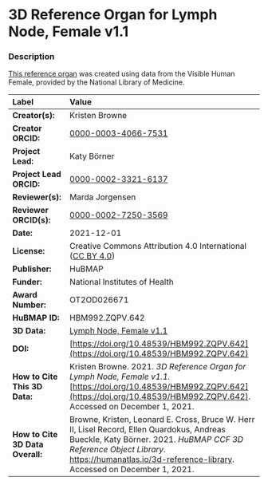 # 3D Reference Organ for Lymph Node, Female v1.1

### Description
[This reference organ](https://humanatlas.io/3d-reference-library) was created using data from the Visible Human Female, provided by the National Library of Medicine.

| Label | Value |
| :------------- |:-------------|
| **Creator(s):** | Kristen Browne |
| **Creator ORCID:** | [0000-0003-4066-7531](https://orcid.org/0000-0003-4066-7531) |
| **Project Lead:** | Katy B&ouml;rner |
| **Project Lead ORCID:** | [0000-0002-3321-6137](https://orcid.org/0000-0002-3321-6137) |
| **Reviewer(s):** | Marda Jorgensen | 
| **Reviewer ORCID(s):** |[0000-0002-7250-3569](https://doi.org/10.5072/0000-0002-7250-3569) |
| **Date:** | 2021-12-01 |
| **License:** | Creative Commons Attribution 4.0 International ([CC BY 4.0](https://creativecommons.org/licenses/by/4.0/)) |
| **Publisher:** | HuBMAP |
| **Funder:** | National Institutes of Health |
| **Award Number:** | OT2OD026671 |
| **HuBMAP ID:** | HBM992.ZQPV.642 |
| **3D Data:** | [Lymph Node, Female v1.1](https://hubmapconsortium.github.io/ccf-releases/v1.1/models/NIH_F_Lymph_Node.glb) |
| **DOI:** | [https://doi.org/10.48539/HBM992.ZQPV.642](https://doi.org/10.48539/HBM992.ZQPV.642) |
| **How to Cite This 3D Data:** | Kristen Browne. 2021. *3D Reference Organ for Lymph Node, Female v1.1.* [https://doi.org/10.48539/HBM992.ZQPV.642](https://doi.org/10.48539/HBM992.ZQPV.642). Accessed on December 1, 2021. |
| **How to Cite 3D Data Overall:** | Browne, Kristen, Leonard E. Cross, Bruce W. Herr II, Lisel Record, Ellen Quardokus, Andreas Bueckle, Katy B&ouml;rner. 2021. *HuBMAP CCF 3D Reference Object Library*. https://humanatlas.io/3d-reference-library. Accessed on December 1, 2021. |
